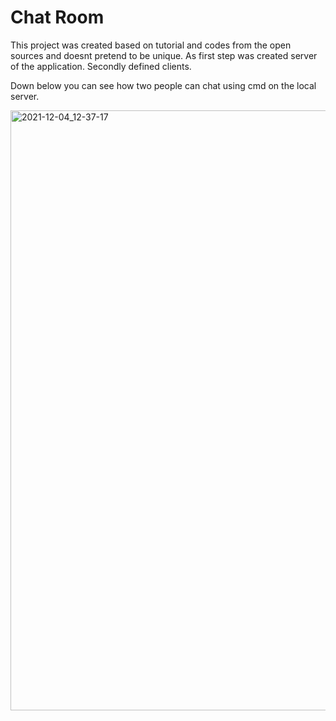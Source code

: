 # Chat Room
This project was created based on tutorial and codes from the open sources and doesnt pretend to be unique. 
As first step was created server of the application.
Secondly defined clients. 

Down below you can see how two people can chat using cmd on the local server. 

<img width="960" alt="2021-12-04_12-37-17" src="https://user-images.githubusercontent.com/76444962/144708407-ebf2bc4c-a701-497e-b94e-72ba938c9442.png">
